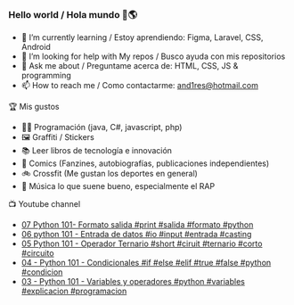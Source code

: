 ### Hello world / Hola mundo 👋🌎

<!--
**xaca/xaca** is a ✨ _special_ ✨ repository because its `README.md` (this file) appears on your GitHub profile.

Here are some ideas to get you started:
-->

- 🌱 I’m currently learning / Estoy aprendiendo: Figma, Laravel, CSS, Android
- 🤔 I’m looking for help with My repos / Busco ayuda con mis repositorios
- 💬 Ask me about / Preguntame acerca de: HTML, CSS, JS & programming 
- 📫 How to reach me / Como contactarme: and1res@hotmail.com

🏆 Mis gustos
- 👨‍💻 Programación (java, C#, javascript, php)
- 🖼️ Graffiti / Stickers
- 📚 Leer libros de tecnología e innovación
- 💢 Comics (Fanzines, autobiografías, publicaciones independientes)
- 🚲 Crossfit (Me gustan los deportes en general)
- 🎤 Música lo que suene bueno, especialmente el RAP
<!--
📝 Frases
- "I only smile in the dark, I only smile when it's complicated" Raybiez
- "De lo que ves créete la mitad de lo que no ves no te creas nada" Kase O
-->
📺 Youtube channel
<!-- BLOG-POST-LIST:START -->
- [07 Python 101- Formato salida #print #salida #formato #python](https://www.youtube.com/watch?v=Hg8cFbjX0Js)
- [06 python 101 - Entrada de datos #io #input #entrada #casting](https://www.youtube.com/watch?v=zFrFGexHK2c)
- [05 Python 101 - Operador Ternario #short #ciruit #ternario #corto #circuito](https://www.youtube.com/watch?v=MJx--cpVO9Q)
- [04 - Python 101 - Condicionales #if #else #elif #true #false #python #condicion](https://www.youtube.com/watch?v=_5va52FUjcg)
- [03 - Python 101 -  Variables y operadores #python #variables #explicacion #programacion](https://www.youtube.com/watch?v=xeqH7iIylDQ)
<!-- BLOG-POST-LIST:END -->
